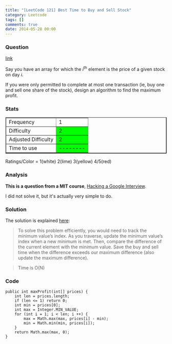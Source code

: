 ```yaml
---
title: "[LeetCode 121] Best Time to Buy and Sell Stock"
category: Leetcode
tags: []
comments: true
date: 2014-05-28 00:00
---
```



### Question

[link](https://oj.leetcode.com/problems/best-time-to-buy-and-sell-stock/)

<div class="question-content">
            <p></p><p>Say you have an array for which the <i>i</i><sup>th</sup> element is the price of a given stock on day <i>i</i>.</p>

<p>If you were only permitted to complete at most one transaction (ie, buy one and sell one share of the stock), design an algorithm to find the maximum profit.</p><p></p>
          </div>

### Stats

<table border="2">
	<tr>
		<td>Frequency</td>
		<td bgcolor="white">1</td>
	</tr>
	<tr>
		<td>Difficulty</td>
		<td bgcolor="lime">2</td>
	</tr>
	<tr>
		<td>Adjusted Difficulty</td>
		<td bgcolor="lime">2</td>
	</tr>
	<tr>
		<td>Time to use</td>
		<td bgcolor="lime">--------</td>
	</tr>
</table>

Ratings/Color = 1(white) 2(lime) 3(yellow) 4/5(red)

### Analysis

**This is a question from a MIT course**, [Hacking a Google Interview](http://courses.csail.mit.edu/iap/interview/materials.php).

I did not solve it, but it's actually very simple to do.

### Solution

The solution is explained [here](http://leetcode.com/2010/11/best-time-to-buy-and-sell-stock.html):

> To solve this problem efficiently, you would need to track the minimum value’s index. As you traverse, update the minimum value’s index when a new minimum is met. Then, compare the difference of the current element with the minimum value. Save the buy and sell time when the difference exceeds our maximum difference (also update the maximum difference).

> Time is O(N)

### Code

    public int maxProfit(int[] prices) {
    	int len = prices.length;
    	if (len <= 1) return 0;
    	int min = prices[0];
    	int max = Integer.MIN_VALUE;
    	for (int i = 1; i < len; i ++) {
    		max = Math.max(max, prices[i] - min);
    		min = Math.min(min, prices[i]);
    	}
    	return Math.max(max, 0);
    }
